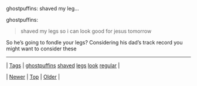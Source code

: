 <!--
title: ghostpuffins
date: 2020-06-28T15:27:00.208Z
tags: ghostpuffins, shaved, legs, look, regular
-->


ghostpuffins: shaved my leg...

<p>ghostpuffins:</p>
<blockquote>
<p>shaved my legs so i can look good for jesus tomorrow</p>
</blockquote>

<p>So he’s going to fondle your legs? Considering his dad’s track record you might want to consider these</p>

<!--BOTTOM-POST-NAVIGATION-->
---

| [Tags](tags.md) | [ghostpuffins](tag-ghostpuffins.md) [shaved](tag-shaved.md) [legs](tag-legs.md) [look](tag-look.md) [regular](tag-regular.md) |

| [Newer](71211949049.md) | [Top](index.md) | [Older](71229523714.md) |